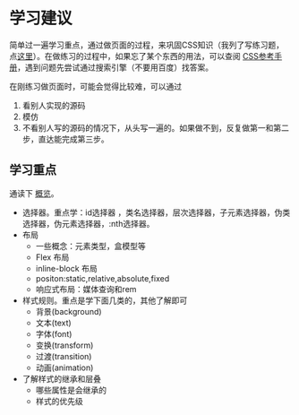 # 学习建议
简单过一遍学习重点，通过做页面的过程，来巩固CSS知识（我列了写练习题，点[这里](practice)）。在做练习的过程中，如果忘了某个东西的用法，可以查阅 [CSS参考手册](http://css.doyoe.com/)，遇到问题先尝试通过搜索引擎（不要用百度）找答案。

在刚练习做页面时，可能会觉得比较难，可以通过  

1. 看别人实现的源码
1. 模仿
1. 不看别人写的源码的情况下，从头写一遍的。如果做不到，反复做第一和第二步，直达能完成第三步。

## 学习重点
通读下 [概览](summary.md)。

* 选择器。重点学：id选择器 ，类名选择器，层次选择器，子元素选择器，伪类选择器，伪元素选择器，:nth选择器。
* 布局
  * 一些概念：元素类型，盒模型等
  * Flex 布局
  * inline-block 布局
  * positon:static,relative,absolute,fixed
  * 响应式布局：媒体查询和rem
* 样式规则。重点是学下面几类的，其他了解即可
  * 背景(background)
  * 文本(text)
  * 字体(font)
  * 变换(transform)
  * 过渡(transition)
  * 动画(animation)
* 了解样式的继承和层叠
  * 哪些属性是会继承的
  * 样式的优先级
